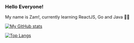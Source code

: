 ### Hello Everyone!

My name is Zam!, currently learning ReactJS, Go and Java 🙌🏻

[![My GitHub stats](https://github-readme-stats.vercel.app/api?username=zsbahtiar&show_icons=true&count_private=true&theme=vue-dark&include_all_commits=true)](https://github.com/anuraghazra/github-readme-stats)

[![Top Langs](https://github-readme-stats.vercel.app/api/top-langs/?username=zsbahtiar&layout=compact&theme=dark)](https://github.com/anuraghazra/github-readme-stats)


